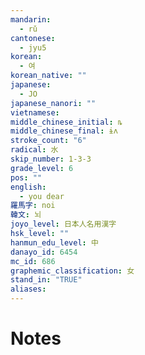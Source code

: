 ```yaml
---
mandarin:
  - rǔ
cantonese:
  - jyu5
korean:
  - 여
korean_native: ""
japanese:
  - JO
japanese_nanori: ""
vietnamese:
middle_chinese_initial: ȵ
middle_chinese_final: ɨʌ
stroke_count: "6"
radical: 水
skip_number: 1-3-3
grade_level: 6
pos: ""
english:
  - you dear
羅馬字: noi
韓文: 뇌
joyo_level: 日本人名用漢字
hsk_level: ""
hanmun_edu_level: 中
danayo_id: 6454
mc_id: 686
graphemic_classification: 女
stand_in: "TRUE"
aliases:
---
```


# Notes

